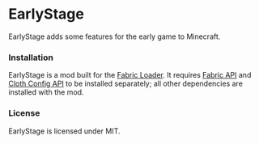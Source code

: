 # EarlyStage
EarlyStage adds some features for the early game to Minecraft.

### Installation
EarlyStage is a mod built for the [Fabric Loader](https://fabricmc.net/). It requires [Fabric API](https://www.curseforge.com/minecraft/mc-mods/fabric-api) and [Cloth Config API](https://www.curseforge.com/minecraft/mc-mods/cloth-config) to be installed separately; all other dependencies are installed with the mod.

### License
EarlyStage is licensed under MIT.
